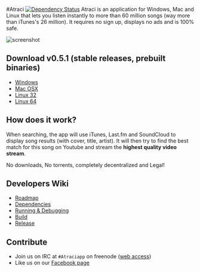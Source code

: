 #Atraci [![Dependency Status](https://david-dm.org/Atraci/Atraci.svg?theme=shields.io)](https://david-dm.org/Atraci/Atraci)
Atraci is an application for Windows, Mac and Linux that lets you listen instantly to more than 60 million songs (way more than iTunes's 26 million). It requires no sign up, displays no ads and is 100% safe. 

![screenshot](http://i.imgur.com/0QWv4Y8.jpg)

## Download v0.5.1 (stable releases, prebuilt binaries)
- [Windows](https://s3.amazonaws.com/Atraci/win/Atraci.exe)
- [Mac OSX](https://s3.amazonaws.com/Atraci/mac/Atraci.zip)
- [Linux 32](https://s3.amazonaws.com/Atraci/linux32/Atraci.tgz)
- [Linux 64](https://s3.amazonaws.com/Atraci/linux64/Atraci.tgz)

## How does it work?

When searching, the app will use iTunes, Last.fm and SoundCloud to display song results (with cover, title, artist). It will then try to find the best match for this song on Youtube and stream the **highest quality video stream**.

No downloads, No torrents, completely decentralized and Legal!

## Developers Wiki
- [Roadmap](https://github.com/Atraci/Atraci/wiki/Atraci-Roadmap)
- [Dependencies](https://github.com/Atraci/Atraci/wiki/Dependencies)
- [Running & Debugging](https://github.com/Atraci/Atraci/wiki/Running-&-Debugging)
- [Build](https://github.com/Atraci/Atraci/wiki/Build)
- [Release](https://github.com/Atraci/Atraci/wiki/Release)

## Contribute

- Join us on IRC at `#Atraciapp` on freenode ([web access](http://webchat.freenode.net/?channels=Atraciapp))
- Like us on our [Facebook page](https://www.facebook.com/GetAtraci)
